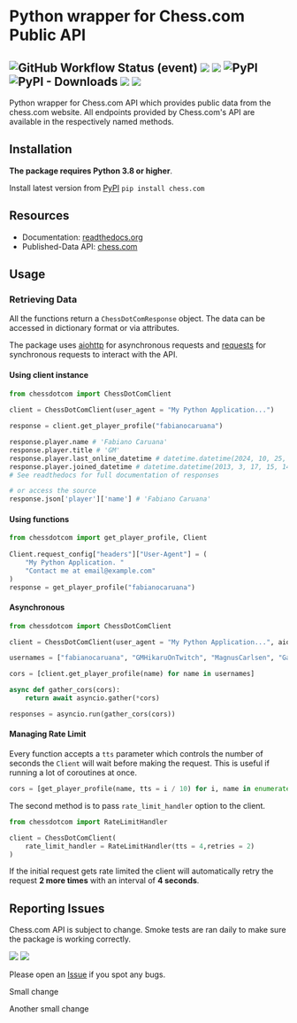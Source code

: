 # Python wrapper for Chess.com Public API
<img alt="GitHub Workflow Status (event)" src="https://img.shields.io/github/actions/workflow/status/sarartur/chess.com/build_and_publish.yml?branch=master"> <img src="https://img.shields.io/readthedocs/chessdotcom"> <img src="https://img.shields.io/github/license/sarartur/chess.com">  <img alt="PyPI" src="https://img.shields.io/pypi/v/chess.com"> <img alt="PyPI - Downloads" src="https://img.shields.io/pypi/dm/chess.com?color=007EC6"> <img src="https://img.shields.io/github/forks/sarartur/chess.com"> <img src="https://img.shields.io/github/stars/sarartur/chess.com">
---
Python wrapper for Chess.com API which provides public data from the chess.com website. All endpoints provided by Chess.com's API are available in the respectively named methods. 
## Installation 
**The package requires Python 3.8 or higher**.

Install latest version from [PyPI](https://pypi.org/project/chess.com/) ```pip install chess.com``` 

## Resources
* Documentation: [readthedocs.org](https://chesscom.readthedocs.io/)
* Published-Data API: [chess.com](https://www.chess.com/news/view/published-data-api)

## Usage
### Retrieving Data
All the functions return a `ChessDotComResponse` object. The data can be accessed in dictionary format or via attributes.

The package uses [aiohttp](https://docs.aiohttp.org/en/stable/) for asynchronous requests and [requests](https://requests.readthedocs.io/en/latest/) for synchronous requests to interact with the API. 

#### Using client instance

``` python
from chessdotcom import ChessDotComClient
   
client = ChessDotComClient(user_agent = "My Python Application...")

response = client.get_player_profile("fabianocaruana")

response.player.name # 'Fabiano Caruana'
response.player.title # 'GM'
response.player.last_online_datetime # datetime.datetime(2024, 10, 25, 20, 8, 28)
response.player.joined_datetime # datetime.datetime(2013, 3, 17, 15, 14, 32)
# See readthedocs for full documentation of responses

# or access the source
response.json['player']['name'] # 'Fabiano Caruana'
```

#### Using functions

``` python
from chessdotcom import get_player_profile, Client
   
Client.request_config["headers"]["User-Agent"] = (
    "My Python Application. "
    "Contact me at email@example.com"
)
response = get_player_profile("fabianocaruana")
```

#### Asynchronous 
``` python 
from chessdotcom import ChessDotComClient

client = ChessDotComClient(user_agent = "My Python Application...", aio = True)

usernames = ["fabianocaruana", "GMHikaruOnTwitch", "MagnusCarlsen", "GarryKasparov"]

cors = [client.get_player_profile(name) for name in usernames]

async def gather_cors(cors):
    return await asyncio.gather(*cors)

responses = asyncio.run(gather_cors(cors))

```
#### Managing Rate Limit
Every function accepts a `tts` parameter which controls the number of seconds the `Client` will wait before making the request. This is useful if running a lot of coroutines at once.
 
 ``` python 
 cors = [get_player_profile(name, tts = i / 10) for i, name in enumerate(usernames)]
```
The second method is to pass ```rate_limit_handler``` option to the client.

``` python
from chessdotcom import RateLimitHandler

client = ChessDotComClient(
    rate_limit_handler = RateLimitHandler(tts = 4,retries = 2)
)
```
If the initial request gets rate limited the client will automatically retry the request **2 more times** with an interval of **4 seconds**.

## Reporting Issues

Chess.com API is subject to change. Smoke tests are ran daily to make sure the package is working correctly.

<img src="https://img.shields.io/github/actions/workflow/status/sarartur/chess.com/smoke_tests.yml?branch=master&label=smoke%20tests"> <img src="https://img.shields.io/github/issues/sarartur/chess.com">

Please open an [Issue](https://github.com/sarartur/chess.com/issues) if you spot any bugs.

Small change

Another small change
